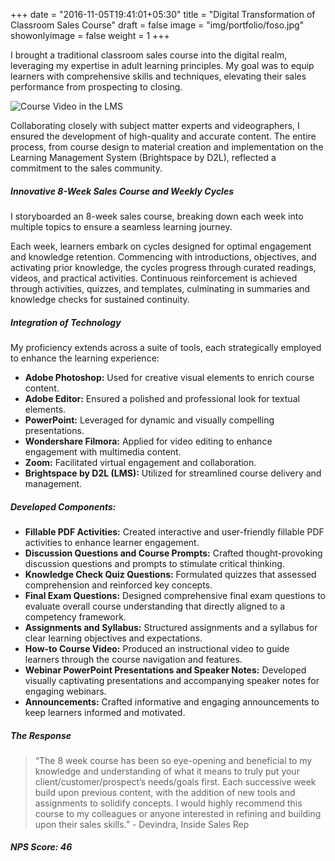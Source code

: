+++
date = "2016-11-05T19:41:01+05:30"
title = "Digital Transformation of Classroom Sales Course"
draft = false
image = "img/portfolio/foso.jpg"
showonlyimage = false
weight = 1
+++

I brought a traditional classroom sales course into the digital realm, leveraging my expertise in adult learning principles. My goal was to equip learners with comprehensive skills and techniques, elevating their sales performance from prospecting to closing. 
<!--more-->

![Course Video in the LMS][1]

Collaborating closely with subject matter experts and videographers, I ensured the development of high-quality and accurate content. The entire process, from course design to material creation and implementation on the Learning Management System (Brightspace by D2L), reflected a commitment to the sales community.

##### Innovative 8-Week Sales Course and Weekly Cycles

I storyboarded an 8-week sales course, breaking down each week into multiple topics to ensure a seamless learning journey.

 Each week, learners embark on cycles designed for optimal engagement and knowledge retention. Commencing with introductions, objectives, and activating prior knowledge, the cycles progress through curated readings, videos, and practical activities. Continuous reinforcement is achieved through activities, quizzes, and templates, culminating in summaries and knowledge checks for sustained continuity.

##### Integration of Technology

My proficiency extends across a suite of tools, each strategically employed to enhance the learning experience:

- **Adobe Photoshop:** Used for creative visual elements to enrich course content.
- **Adobe Editor:** Ensured a polished and professional look for textual elements.
- **PowerPoint:** Leveraged for dynamic and visually compelling presentations.
- **Wondershare Filmora:** Applied for video editing to enhance engagement with multimedia content.
- **Zoom:** Facilitated virtual engagement and collaboration.
- **Brightspace by D2L (LMS):** Utilized for streamlined course delivery and management.

##### Developed Components:

- **Fillable PDF Activities:** Created interactive and user-friendly fillable PDF activities to enhance learner engagement.
- **Discussion Questions and Course Prompts:** Crafted thought-provoking discussion questions and prompts to stimulate critical thinking.
- **Knowledge Check Quiz Questions:** Formulated quizzes that assessed comprehension and reinforced key concepts.
- **Final Exam Questions:** Designed comprehensive final exam questions to evaluate overall course understanding that directly aligned to a competency framework.
- **Assignments and Syllabus:** Structured assignments and a syllabus for clear learning objectives and expectations.
- **How-to Course Video:** Produced an instructional video to guide learners through the course navigation and features.
- **Webinar PowerPoint Presentations and Speaker Notes:** Developed visually captivating presentations and accompanying speaker notes for engaging webinars.
- **Announcements:** Crafted informative and engaging announcements to keep learners informed and motivated.
 
 ##### The Response

>  “The 8 week course has been so eye-opening and beneficial to my knowledge and understanding of what it means to truly put your client/customer/prospect’s needs/goals first. Each successive week build upon previous content, with the addition of new tools and assignments to solidify concepts. I would highly recommend this course to my colleagues or anyone interested in refining and building upon their sales skills.” - Devindra, Inside Sales Rep

 ##### NPS Score: 46

 [1]: /personal/portfolio/img/foso.jpg
